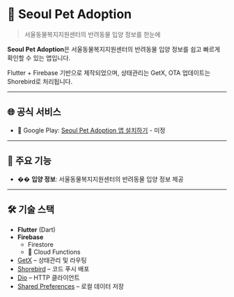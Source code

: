 # 🐾 Seoul Pet Adoption

> 서울동물복지지원센터의 반려동물 입양 정보를 한눈에

**Seoul Pet Adoption**은 서울동물복지지원센터의 반려동물 입양 정보를 쉽고 빠르게 확인할 수 있는 앱입니다.

Flutter + Firebase 기반으로 제작되었으며, 상태관리는 GetX, OTA 업데이트는 Shorebird로 처리됩니다.

---

## 🌐 공식 서비스

- 📱 Google Play: [Seoul Pet Adoption 앱 설치하기](https://play.google.com/store/apps/details?id=com.jylee.seoul_pet_adoption) - 미정

---

## 🚀 주요 기능

- �� **입양 정보**: 서울동물복지지원센터의 반려동물 입양 정보 제공

---

## 🛠️ 기술 스택

- **Flutter** (Dart)
- **Firebase**
    - Firestore
    - 🔧 Cloud Functions
- [GetX](https://pub.dev/packages/get) – 상태관리 및 라우팅
- [Shorebird](https://pub.dev/packages/shorebird_code_push) – 코드 푸시 배포
- [Dio](https://pub.dev/packages/dio) – HTTP 클라이언트
- [Shared Preferences](https://pub.dev/packages/shared_preferences) – 로컬 데이터 저장
